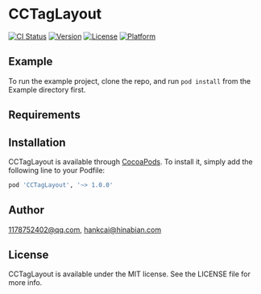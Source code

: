 # CCTagLayout

[![CI Status](https://img.shields.io/travis/1178752402@qq.com/CCTagLayout.svg?style=flat)](https://travis-ci.org/1178752402@qq.com/CCTagLayout)
[![Version](https://img.shields.io/cocoapods/v/CCTagLayout.svg?style=flat)](https://cocoapods.org/pods/CCTagLayout)
[![License](https://img.shields.io/cocoapods/l/CCTagLayout.svg?style=flat)](https://cocoapods.org/pods/CCTagLayout)
[![Platform](https://img.shields.io/cocoapods/p/CCTagLayout.svg?style=flat)](https://cocoapods.org/pods/CCTagLayout)

## Example

To run the example project, clone the repo, and run `pod install` from the Example directory first.

## Requirements

## Installation

CCTagLayout is available through [CocoaPods](https://cocoapods.org). To install
it, simply add the following line to your Podfile:

```ruby
pod 'CCTagLayout', '~> 1.0.0'
```

## Author

1178752402@qq.com, hankcai@hinabian.com

## License

CCTagLayout is available under the MIT license. See the LICENSE file for more info.
